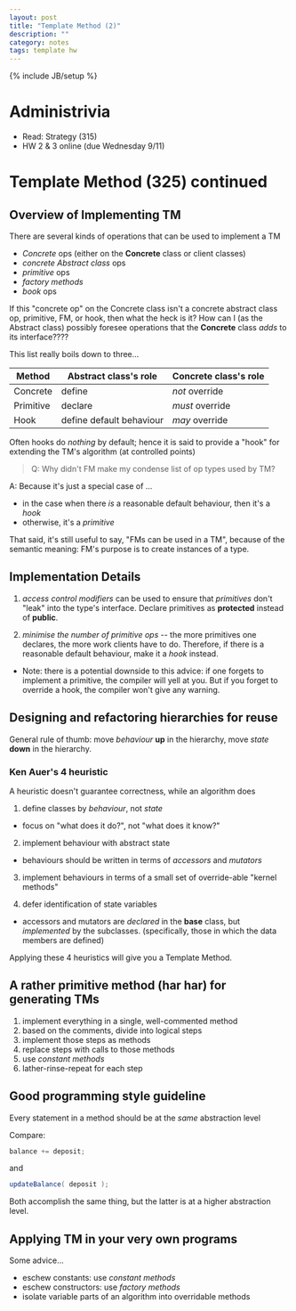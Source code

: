 ```yaml
---
layout: post
title: "Template Method (2)"
description: ""
category: notes
tags: template hw
---
```

{% include JB/setup %}

# Administrivia

* Read: Strategy (315)
* HW 2 & 3 online (due Wednesday 9/11)

# Template Method (325) continued

## Overview of Implementing TM

There are several kinds of operations that can be used to implement a TM

* *Concrete* ops (either on the **Concrete** class or client classes)
* *concrete Abstract class* ops
* *primitive* ops
* *factory methods*
* *book* ops 

If this "concrete op" on the Concrete class isn't a concrete abstract
class op, primitive, FM, or hook, then what the heck is it? How can I
(as the Abstract class) possibly foresee operations that the
**Concrete** class *adds* to its interface????

This list really boils down to three...

| Method               | Abstract class's role     | Concrete class's role |
| -------------------- | ------------------------- | --------------------- |
| Concrete             | define                    | *not* override        | 
| Primitive            | declare                   | *must* override       |
| Hook                 | define default behaviour  | *may* override        |


Often hooks do *nothing* by default; hence it is said to provide a
"hook" for extending the TM's algorithm (at controlled points)

> Q: Why didn't FM make my condense list of op types used by TM?

A: Because it's just a special case of ...

  * in the case when there *is* a reasonable default behaviour, then
    it's a *hook*
  * otherwise, it's a *primitive*

That said, it's still useful to say, "FMs can be used in a TM", because
of the semantic meaning: FM's purpose is to create instances of a type. 

## Implementation Details

1. *access control modifiers* can be used to ensure that *primitives*
   don't "leak" into the type's interface. Declare primitives as
__protected__ instead of __public__.

2. *minimise the number of primitive ops* -- the more primitives one
   declares, the more work clients have to do. Therefore, if there is a
reasonable default behaviour, make it a *hook* instead. 

  * Note: there is a potential downside to this advice: if one forgets
    to implement a primitive, the compiler will yell at you. But if you
forget to override a hook, the compiler won't give any warning.

## Designing and refactoring hierarchies for reuse

General rule of thumb: move *behaviour* __up__ in the hierarchy, move
*state* __down__ in the hierarchy. 

### Ken Auer's 4 heuristic 

A heuristic doesn't guarantee correctness, while an algorithm does

1. define classes by *behaviour*, not *state*
  * focus on "what does it do?", not "what does it know?"

2. implement behaviour with abstract state
  * behaviours should be written in terms of *accessors* and *mutators*

3. implement behaviours in terms of a small set of override-able "kernel
   methods"

4. defer identification of state variables
  * accessors and mutators are *declared* in the __base__ class, but
    *implemented* by the subclasses. (specifically, those in which the
data members are defined) 

Applying these 4 heuristics will give you a Template Method. 

## A rather primitive method (har har) for generating TMs

1. implement everything in a single, well-commented method
2. based on the comments, divide into logical steps
3. implement those steps as methods
4. replace steps with calls to those methods
5. use *constant methods*
6. lather-rinse-repeat for each step

## Good programming style guideline

Every statement in a method should be at the *same* abstraction level

Compare: 

``` java
balance += deposit; 
```

and 

``` java
updateBalance( deposit );
```

Both accomplish the same thing, but the latter is at a higher
abstraction level. 

## Applying TM in your very own programs

Some advice... 

* eschew constants: use *constant methods*
* eschew constructors: use *factory methods* 
* isolate variable parts of an algorithm into overridable methods 



